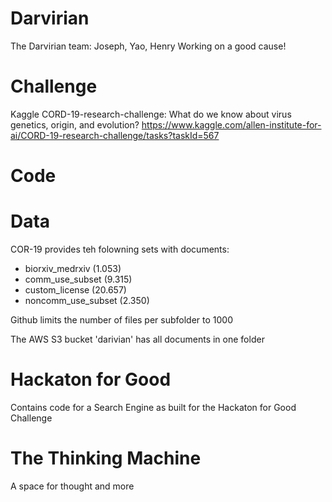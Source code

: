 # Darvirian
The Darvirian team: Joseph, Yao, Henry
Working on a good cause!

# Challenge
Kaggle CORD-19-research-challenge: What do we know about virus genetics, origin, and evolution?
https://www.kaggle.com/allen-institute-for-ai/CORD-19-research-challenge/tasks?taskId=567

# Code


# Data 
COR-19 provides teh folowning sets with documents:
- biorxiv_medrxiv (1.053)
- comm_use_subset (9.315)
- custom_license (20.657)
- noncomm_use_subset (2.350)

Github limits the number of files per subfolder to 1000

The AWS S3 bucket 'darivian' has all documents in one folder 

# Hackaton for Good
Contains code for a Search Engine as built for the Hackaton for Good Challenge

# The Thinking Machine
A space for thought and more
